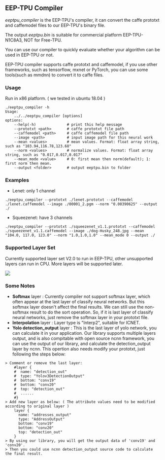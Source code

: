 ## EEP-TPU Compiler
*eeptpu_compiler* is the EEP-TPU's compiler, it can convert the caffe prototxt and caffemodel files to our EEP-TPU's binary file. 

The output *eeptpu.bin* is suitable for commercial platform EEP-TPU-N1C8A3, NOT for Free-TPU.

You can use our compiler to quickly evaluate whether your algorithm can be used in EEP-TPU or not.

EEP-TPU compiler supports caffe prototxt and caffemodel, if you use other frameworks, such as tensorflow, mxnet or PyTorch, you can use some tools(such as mmdnn) to convert it to caffe files.

### Usage
Run in x86 platform. ( we tested in ubuntu 18.04 )
```
./eeptpu_compiler -h
Usage: 
    ../../eeptpu_compiler [options]
options:
    --help(-h)              # print this help message
    --prototxt <path>       # caffe prototxt file path
    --caffemodel <path>     # caffe caffemodel file path
    --image <path>          # input image path for this neural work
    --mean <values>         # mean values. Format: float array string, such as "103.94,116.78,123.68"
    --norm <values>         # normalize values. Format: float array string, such as "0.017,0.017,0.017"
    --mean_mode <value>     # 0: first mean then norm(default); 1: first norm then mean.
    --output <folder>       # output eeptpu.bin to folder
```

### Examples
- Lenet: only 1 channel
```
./eeptpu_compiler --prototxt ./lenet.prototxt --caffemodel ./lenet.caffemodel --image ./00001_2.pgm --norm "0.00390625" --output ./
```

- Squeezenet: have 3 channels
```
./eeptpu_compiler --prototxt ./squeezenet_v1.1.prototxt --caffemodel ./squeezenet_v1.1.caffemodel --image ./dog-Husky_248.jpg --mean "104.0, 117.0, 123.0" --norm "1.0,1.0,1.0" --mean_mode 0 --output ./
```

### Supported Layer Set
Currently supported layer set V2.0 to run in EEP-TPU, other unsupported layers can run in CPU. More layers will be supported later.

<img src="https://github.com/embedeep/Free-TPU/blob/master/wiki/eeptpu_layer_set.png">


### Some Notes
- **Softmax** layer : Currently compiler not support softmax layer, which often appear at the last layer of classify neural networks. But this softmax layer doesn't affect the final results. We can still use the non-softmax result to do the sort operation. So, if it is last layer of classify neural networks, just remove the softmax layer in your prototxt file.
- **Interpolation** layer : Layer type is "Interp2", suitable for ICNET.
- **Yolo detection_output** layer : This is the last layer of yolo network, you can calculate it in your application. Our library supports multiple layers output, and is also compitable with open source ncnn framework, you can use the output of our library, and calculate the detection_output layer by ncnn. This opertion also needs modify your prototxt, just following the steps below:
```
> Comment or remove the last layer: 
    #layer {
    #  name: "detection_out"
    #  type: "Yolov3DetectionOutput"
    #  bottom: "conv19"
    #  bottom: "conv20"
    #  top: "detection_out"
    #  ......
    #}
> Add new layer as below: ( The attribute values need to be modified according to original layer )
    layer {
      name: "addresses_output"
      type: "AddressOutput"
      bottom: "conv19"
      bottom: "conv20"
      top: "detection_out"
    }
> By using our library, you will get the output data of 'conv19' and 'conv20'.
> Then you could use ncnn detection_output source code to calculate the final result.
```
